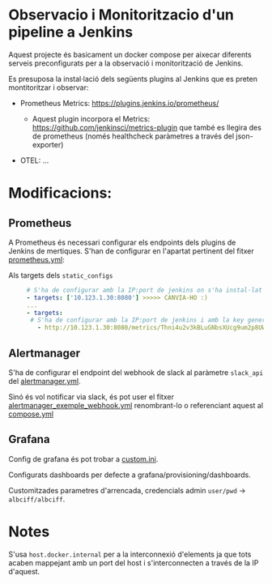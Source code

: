 # Observacio i Monitoritzacio d'un pipeline a Jenkins

Aquest projecte és basicament un docker compose per aixecar diferents serveis preconfigurats per a la observació i monitorització de Jenkins.

Es presuposa la instal·lació dels següents plugins al Jenkins que es preten montitoritzar i observar:

- Prometheus Metrics: https://plugins.jenkins.io/prometheus/

  - Aquest plugin incorpora el Metrics: https://github.com/jenkinsci/metrics-plugin que també es llegira des de prometheus (només healthcheck paràmetres a través del json-exporter)

- OTEL: ...

# Modificacions:

## Prometheus

A Prometheus és necessari configurar els endpoints dels plugins de Jenkins de mertiques. S'han de configurar en l'apartat pertinent del fitxer [prometheus.yml](./prometheus/prometheus.yml):

Als targets dels `static_configs`

```yaml
     # S'ha de configurar amb la IP:port de jenkins on s'ha instal·lat el plugin de prometheus
     - targets: ['10.123.1.30:8080'] >>>>> CANVIA-HO :)
     ...
     - targets: 
      # S'ha de configurar amb la IP:port de jenkins i amb la key generada al manager per al plugin de metrics!
        - http://10.123.1.30:8080/metrics/Thni4u2v3kBLuGNbsXUcg9um2p8UWvHwmZHJbdX__k7QninbXOoVZIO95KFqZykV/healthcheck >>>>> CANVIA-HO :)
```

## Alertmanager

S'ha de configurar el endpoint del webhook de slack al paràmetre `slack_api` del [alertmanager.yml](./alertmanager/alertmanager.yml).

Sinó és vol notificar via slack, és pot user el fitxer [alertmanager_exemple_webhook.yml](./alertmanager/alertmanager_exemple_webhook.yml) renombrant-lo o referenciant aquest al [compose.yml](./compose.yaml)

## Grafana

Config de grafana és pot trobar a [custom.ini](./grafana/custom.ini).

Configurats dashboards per defecte a grafana/provisioning/dashboards.

Customitzades parametres d'arrencada, credencials admin `user/pwd` -> `albciff/albciff`.


# Notes

S'usa `host.docker.internal` per a la interconnexió d'elements ja que tots acaben mappejant amb un port del host i s'interconnecten a través de la IP d'aquest.